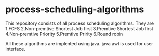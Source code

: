 # process-scheduling-algorithms
This repository consists of all process scheduling algorithms. They are
1.FCFS
2.Non-premtive Shortest Job first
3.Premtive Shortest Job first
4.Non-premtive Priority 
5.Premtive Pririty
6.Round robin 

All these algorithms are implented using java.
java awt is used for user interface.